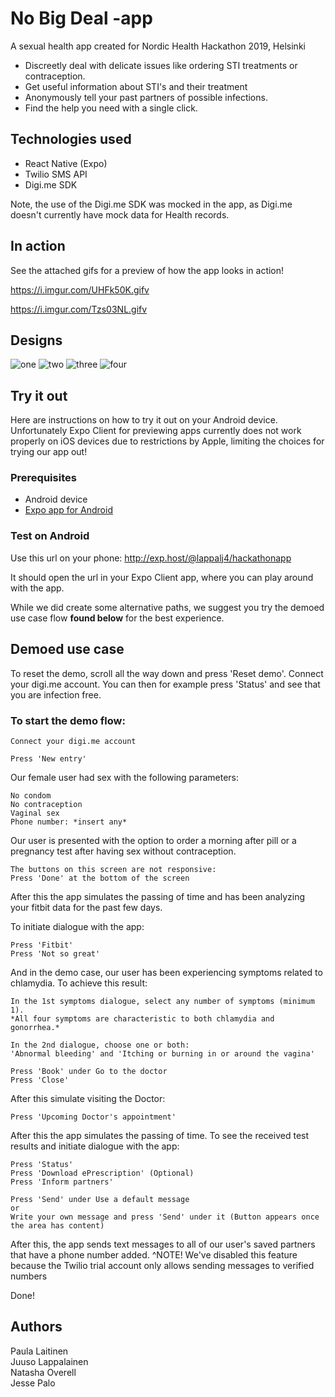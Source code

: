 # No Big Deal -app

A sexual health app created for Nordic Health Hackathon 2019, Helsinki

- Discreetly deal with delicate issues like ordering STI treatments or contraception. 
- Get useful information about STI's and their treatment
- Anonymously tell your past partners of possible infections. 
- Find the help you need with a single click.

## Technologies used

- React Native (Expo)
- Twilio SMS API
- Digi.me SDK

Note, the use of the Digi.me SDK was mocked in the app, as Digi.me doesn't currently have mock data for Health records.

## In action

See the attached gifs for a preview of how the app looks in action!

https://i.imgur.com/UHFk50K.gifv

https://i.imgur.com/Tzs03NL.gifv

## Designs

![one](https://i.imgur.com/d9P3cfw.jpg)
![two](https://i.imgur.com/Khi02dG.jpg)
![three](https://i.imgur.com/U74ZLvO.jpg)
![four](https://i.imgur.com/JmSeuMJ.jpg)

## Try it out

Here are instructions on how to try it out on your Android device.
Unfortunately Expo Client for previewing apps currently does not work properly on iOS devices due to restrictions by Apple,
limiting the choices for trying our app out!

### Prerequisites

- Android device
- [Expo app for Android](https://play.google.com/store/apps/details?id=host.exp.exponent&hl=en) 

### Test on Android

Use this url on your phone: http://exp.host/@lappalj4/hackathonapp

It should open the url in your Expo Client app, where you can play around with the app.

While we did create some alternative paths, we suggest you try the demoed use case flow **found below** for the best experience.

## Demoed use case

To reset the demo, scroll all the way down and press 'Reset demo'. Connect your digi.me account.
You can then for example press 'Status' and see that you are infection free.

### To start the demo flow:

```
Connect your digi.me account
```

```
Press 'New entry'
```

Our female user had sex with the following parameters:
```
No condom
No contraception
Vaginal sex
Phone number: *insert any*
```

Our user is presented with the option to order a morning after pill or a pregnancy test after having sex without contraception.
```
The buttons on this screen are not responsive:
Press 'Done' at the bottom of the screen
```

After this the app simulates the passing of time and has been analyzing your fitbit data for the past few days.

To initiate dialogue with the app:
```
Press 'Fitbit'
Press 'Not so great'
```

And in the demo case, our user has been experiencing symptoms related to chlamydia. To achieve this result:
```
In the 1st symptoms dialogue, select any number of symptoms (minimum 1).
*All four symptoms are characteristic to both chlamydia and gonorrhea.*

In the 2nd dialogue, choose one or both: 
'Abnormal bleeding' and 'Itching or burning in or around the vagina'

Press 'Book' under Go to the doctor
Press 'Close'
```

After this simulate visiting the Doctor:
```
Press 'Upcoming Doctor's appointment'
```

After this the app simulates the passing of time. To see the received test results and initiate dialogue with the app:
```
Press 'Status'
Press 'Download ePrescription' (Optional)
Press 'Inform partners'

Press 'Send' under Use a default message
or
Write your own message and press 'Send' under it (Button appears once the area has content)
```

After this, the app sends text messages to all of our user's saved partners that have a phone number added. 
^NOTE! We've disabled this feature because the Twilio trial account only allows sending messages to verified numbers

Done!

## Authors
Paula Laitinen <br>
Juuso Lappalainen <br>
Natasha Overell <br>
Jesse Palo <br>


